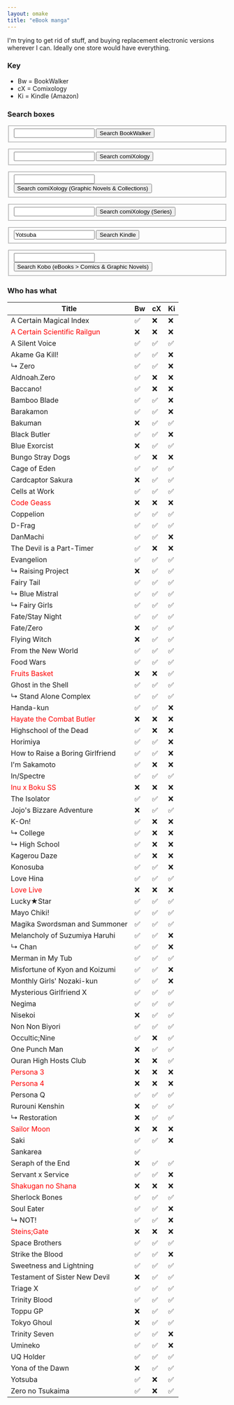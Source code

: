 ```yaml
---
layout: omake
title: "eBook manga"
---
```

I'm trying to get rid of stuff, and buying replacement electronic versions wherever I can. Ideally one store would have everything.

### Key
* Bw = BookWalker
* cX = Comixology
* Ki = Kindle (Amazon)

### Search boxes

<p></p>

<form action="https://global.bookwalker.jp/search/" method="get">
<fieldset>
<input id="searchtextbox" type="text" name="word" value="" class="f-keyword no-lang-select" />
<input type="submit" value="Search BookWalker" class="f-submit" />
</fieldset>
</form>

<form action="https://www.comixology.com/search" method="get">
<fieldset>
<input type="text" name="search" value="" />
<input type="submit" value="Search comiXology" />
</fieldset>
</form>

<form action="https://www.comixology.com/search/items" method="get">
<fieldset>
<input type="text" name="search" value="" />
<input type="hidden" name="subType" value="COLLECTIONS" />
<input type="submit" value="Search comiXology (Graphic Novels &amp; Collections)" />
</fieldset>
</form>

<form action="https://www.comixology.com/search/series" method="get">
<fieldset>
<input type="text" name="search" value="" />
<input type="submit" value="Search comiXology (Series)" />
</fieldset>
</form>

<form accept-charset="utf-8" action="https://www.amazon.com/s/ref=nb_sb_noss_2" class="nav-searchbar" method="GET" name="site-search" role="search">
<fieldset>
<input type="hidden" value="search-alias=digital-text" />
<input type="text" id="twotabsearchtextbox" value="Yotsuba" name="field-keywords" autocomplete="off" placeholder="Search in Kindle Store" class="nav-input" tabindex="19" data-com.agilebits.onepassword.user-edited="yes">
<input type="submit" class="nav-input" value="Search Kindle" tabindex="20">
</fieldset>
</form>

<form action="https://www.kobo.com/en/search/" method="get">
<fieldset>
<input type="text" name="Query" value="" />
<input type="hidden" name="fcmedia" value="Book" />
<input type="hidden" name="id" value="84a1c203-0341-41aa-898d-a745eb6e6b36" />
<input type="submit" value="Search Kobo (eBooks &gt; Comics &amp; Graphic Novels)" />
</fieldset>
</form>

<p></p>

### Who has what

Title                                                       | Bw | cX | Ki |
------------------------------------------------------------|----|----|----|
A Certain Magical Index                                     | ✅ | ❌ | ❌ |
<span style="color:red">A Certain Scientific Railgun</span> | ❌ | ❌ | ❌ |
A Silent Voice                                              | ✅ | ✅ | ✅ |
Akame Ga Kill!                                              | ✅ | ✅ | ❌ |
↳  Zero                                                     | ✅ | ✅ | ❌ |
Aldnoah.Zero                                                | ✅ | ❌ | ❌ |
Baccano!                                                    | ✅ | ❌ | ❌ |
Bamboo Blade                                                | ✅ | ✅ | ❌ |
Barakamon                                                   | ✅ | ✅ | ❌ |
Bakuman                                                     | ❌ | ✅ | ✅ |
Black Butler                                                | ✅ | ✅ | ❌ |
Blue Exorcist                                               | ❌ | ✅ | ✅ |
Bungo Stray Dogs                                            | ✅ | ❌ | ❌ |
Cage of Eden                                                | ✅ | ✅ | ✅ |
Cardcaptor Sakura                                           | ❌ | ✅ | ✅ |
Cells at Work                                               | ✅ | ✅ | ✅ |
<span style="color:red">Code Geass</span>                   | ❌ | ❌ | ❌ |
Coppelion                                                   | ✅ | ✅ | ✅ |
D-Frag                                                      | ✅ | ✅ | ✅ |
DanMachi                                                    | ✅ | ✅ | ❌ |
The Devil is a Part-Timer                                   | ✅ | ❌ | ❌ |
Evangelion                                                  | ✅ | ✅ | ✅ |
↳  Raising Project                                          | ❌ | ✅ | ✅ |
Fairy Tail                                                  | ✅ | ✅ | ✅ |
↳  Blue Mistral                                             | ✅ | ✅ | ✅ |
↳  Fairy Girls                                              | ✅ | ✅ | ✅ |
Fate/Stay Night                                             | ✅ | ✅ | ✅ |
Fate/Zero                                                   | ❌ | ✅ | ✅ |
Flying Witch                                                | ❌ | ✅ | ✅ |
From the New World                                          | ✅ | ✅ | ✅ |
Food Wars                                                   | ✅ | ✅ | ✅ |
<span style="color:red">Fruits Basket</span>                | ❌ | ❌ | ✅ |
Ghost in the Shell                                          | ✅ | ✅ | ✅ |
↳  Stand Alone Complex                                      | ✅ | ✅ | ✅ |
Handa-kun                                                   | ✅ | ✅ | ❌ |
<span style="color:red">Hayate the Combat Butler</span>     | ❌ | ❌ | ❌ |
Highschool of the Dead                                      | ✅ | ❌ | ❌ |
Horimiya                                                    | ✅ | ✅ | ❌ |
How to Raise a Boring Girlfriend                            | ✅ | ✅ | ❌ |
I'm Sakamoto                                                | ✅ | ❌ | ❌ |
In/Spectre                                                  | ✅ | ✅ | ✅ |
<span style="color:red">Inu x Boku SS</span>                | ❌ | ❌ | ❌ |
The Isolator                                                | ✅ | ✅ | ❌ |
Jojo's Bizzare Adventure                                    | ❌ | ✅ | ✅ |
K-On!                                                       | ✅ | ❌ | ❌ |
↳  College                                                  | ✅ | ❌ | ❌ |
↳  High School                                              | ✅ | ❌ | ❌ |
Kagerou Daze                                                | ✅ | ❌ | ❌ |
Konosuba                                                    | ✅ | ✅ | ❌ |
Love Hina                                                   | ✅ | ✅ | ✅ |
<span style="color:red">Love Live</span>                    | ❌ | ❌ | ❌ |
Lucky★Star                                                  | ✅ | ✅ | ✅ |
Mayo Chiki!                                                 | ✅ | ✅ | ✅ |
Magika Swordsman and Summoner                               | ✅ | ✅ | ✅ |
Melancholy of Suzumiya Haruhi                               | ✅ | ✅ | ❌ |
↳  Chan                                                     | ✅ | ✅ | ❌ |
Merman in My Tub                                            | ✅ | ✅ | ✅ |
Misfortune of Kyon and Koizumi                              | ✅ | ✅ | ❌ |
Monthly Girls' Nozaki-kun                                   | ✅ | ✅ | ❌ |
Mysterious Girlfriend X                                     | ✅ | ✅ | ✅ |
Negima                                                      | ✅ | ✅ | ✅ |
Nisekoi                                                     | ❌ | ✅ | ✅ |
Non Non Biyori                                              | ✅ | ✅ | ✅ |
Occultic;Nine                                               | ✅ | ❌ | ✅ |
One Punch Man                                               | ❌ | ✅ | ✅ |
Ouran High Hosts Club                                       | ❌ | ❌ | ✅ |
<span style="color:red">Persona 3</span>                    | ❌ | ❌ | ❌ |
<span style="color:red">Persona 4</span>                    | ❌ | ❌ | ❌ |
Persona Q                                                   | ✅ | ✅ | ✅ |
Rurouni Kenshin                                             | ❌ | ✅ | ✅ |
↳  Restoration                                              | ❌ | ✅ | ✅ |
<span style="color:red">Sailor Moon</span>                  | ❌ | ❌ | ❌ |
Saki                                                        | ✅ | ✅ | ❌ |
Sankarea                                                    | ✅ |    |    |
Seraph of the End                                           | ❌ | ✅ | ✅ |
Servant x Service                                           | ✅ | ✅ | ❌ |
<span style="color:red">Shakugan no Shana</span>            | ❌ | ❌ | ❌ |
Sherlock Bones                                              | ✅ | ✅ | ✅ |
Soul Eater                                                  | ✅ | ✅ | ❌ |
↳  NOT!                                                     | ✅ | ✅ | ❌ |
<span style="color:red">Steins;Gate</span>                  | ❌ | ❌ | ❌ |
Space Brothers                                              | ✅ | ✅ | ✅ |
Strike the Blood                                            | ✅ | ✅ | ❌ |
Sweetness and Lightning                                     | ✅ | ✅ | ✅ |
Testament of Sister New Devil                               | ❌ | ✅ | ✅ |
Triage X                                                    | ✅ | ✅ | ✅ |
Trinity Blood                                               | ✅ | ✅ | ✅ |
Toppu GP                                                    | ❌ | ✅ | ✅ |
Tokyo Ghoul                                                 | ❌ | ✅ | ✅ |
Trinity Seven                                               | ✅ | ✅ | ❌ | 
Umineko                                                     | ✅ | ✅ | ❌ |
UQ Holder                                                   | ✅ | ✅ | ✅ |
Yona of the Dawn                                            | ❌ | ✅ | ✅ |
Yotsuba                                                     | ✅ | ❌ | ✅ |
Zero no Tsukaima                                            | ✅ | ❌ | ✅ |

